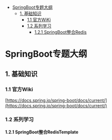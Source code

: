 <!-- GFM-TOC -->
* [SpringBoot专题大纲](#springboot专题大纲)
    * [1. 基础知识](#1-基础知识)
       * [1.1 官方WiKi](#11-官方wiki)
       * [1.2 系列学习](#12-系列学习)
         * [1.2.1 SpringBoot整合Redis](#121-springboot整合redis) 
    
<!-- GFM-TOC -->
# SpringBoot专题大纲
## 1. 基础知识
### 1.1 官方Wiki

[https://docs.spring.io/spring-boot/docs/current/](https://docs.spring.io/spring-boot/docs/current/)

### 1.2 系列学习
#### 1.2.1 SpringBoot整合RedisTemplate
